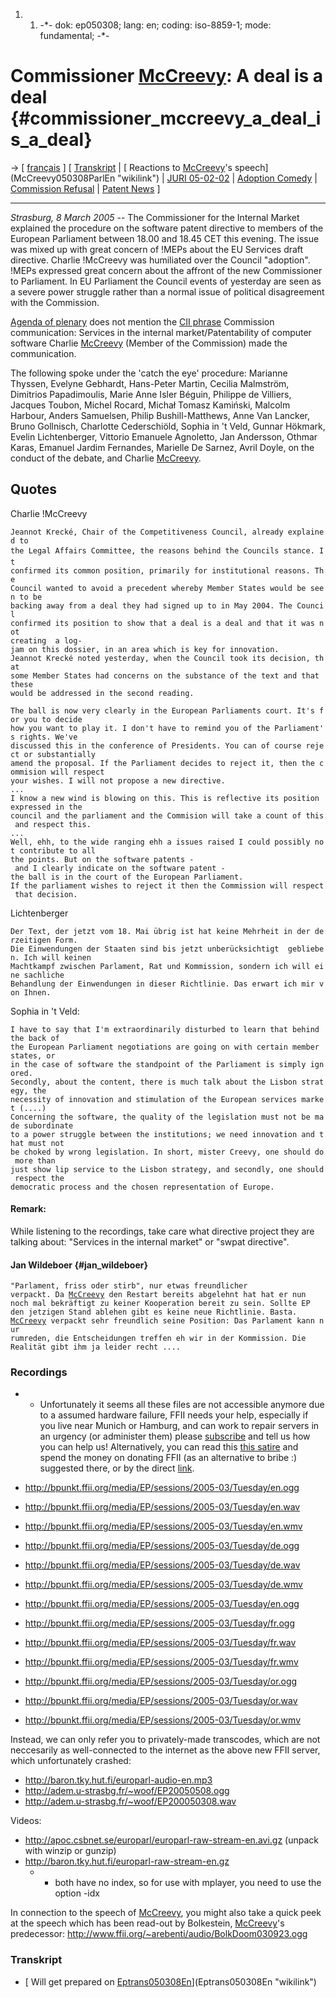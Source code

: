 1.  1.  -\*- dok: ep050308; lang: en; coding: iso-8859-1; mode:
        fundamental; -\*-

# Commissioner [McCreevy](McCreevy "wikilink"): A deal is a deal {#commissioner_mccreevy_a_deal_is_a_deal}

-\> \[ [ français](Ep050308Fr "wikilink") \] \[ [
Transkript](Eptrans050308En "wikilink") \| [ Reactions to
[McCreevy](McCreevy "wikilink")\'s
speech](McCreevy050308ParlEn "wikilink") \| [ JURI
05-02-02](Restart050202En "wikilink") \| [ Adoption
Comedy](Cons050307En "wikilink") \| [ Commission
Refusal](Com050228En "wikilink") \| [ Patent
News](SwpatcninoEn "wikilink") \]

------------------------------------------------------------------------

*Strasburg, 8 March 2005* \-- The Commissioner for the Internal Market
explained the procedure on the software patent directive to members of
the European Parliament between 18.00 and 18.45 CET this evening. The
issue was mixed up with great concern of !MEPs about the EU Services
draft directive. Charlie !McCreevy was humiliated over the Council
\"adoption\". !MEPs expressed great concern about the affront of the new
Commissioner to Parliament. In EU Parliament the Council events of
yesterday are seen as a severe power struggle rather than a normal issue
of political disagreement with the Commission.

[Agenda of
plenary](http://www2.europarl.eu.int/omk/sipade2?PUBREF=-//EP//TEXT+AGENDA+20050308+SIT+DOC+XML+V0//EN&LEVEL=2&NAV=S&LSTDOC=Y&L=EN "wikilink")
does not mention the [ CII phrase](CIIisSwEn "wikilink") Commission
communication: Services in the internal market/Patentability of computer
software Charlie [McCreevy](McCreevy "wikilink") (Member of the
Commission) made the communication.

The following spoke under the \'catch the eye\' procedure: Marianne
Thyssen, Evelyne Gebhardt, Hans-Peter Martin, Cecilia Malmström,
Dimitrios Papadimoulis, Marie Anne Isler Béguin, Philippe de Villiers,
Jacques Toubon, Michel Rocard, Michał Tomasz Kamiński, Malcolm Harbour,
Anders Samuelsen, Philip Bushill-Matthews, Anne Van Lancker, Bruno
Gollnisch, Charlotte Cederschiöld, Sophia in \'t Veld, Gunnar Hökmark,
Evelin Lichtenberger, Vittorio Emanuele Agnoletto, Jan Andersson, Othmar
Karas, Emanuel Jardim Fernandes, Marielle De Sarnez, Avril Doyle, on the
conduct of the debate, and Charlie [McCreevy](McCreevy "wikilink").

## Quotes

Charlie !McCreevy

`Jeannot Krecké, Chair of the Competitiveness Council, already explained to`\
`the Legal Affairs Committee, the reasons behind the Councils stance. It  `\
`confirmed its common position, primarily for institutional reasons. The `\
`Council wanted to avoid a precedent whereby Member States would be seen to be `\
`backing away from a deal they had signed up to in May 2004. The Council `\
`confirmed its position to show that a deal is a deal and that it was not `\
`creating  a log-jam on this dossier, in an area which is key for innovation.`\
`Jeannot Krecké noted yesterday, when the Council took its decision, that `\
`some Member States had concerns on the substance of the text and that these `\
`would be addressed in the second reading.`

`The ball is now very clearly in the European Parliaments court. It's for you to decide `\
`how you want to play it. I don't have to remind you of the Parliament's rights. We've `\
`discussed this in the conference of Presidents. You can of course reject or substantially `\
`amend the proposal. If the Parliament decides to reject it, then the commision will respect `\
`your wishes. I will not propose a new directive.`\
`...`\
`I know a new wind is blowing on this. This is reflective its position expressed in the `\
`council and the parliament and the Commision will take a count of this and respect this.`\
`...`\
`Well, ehh, to the wide ranging ehh a issues raised I could possibly not contribute to all `\
`the points. But on the software patents - and I clearly indicate on the software patent -`\
`the ball is in the court of the European Parliament.`\
`If the parliament wishes to reject it then the Commission will respect that decision. `

Lichtenberger

`Der Text, der jetzt vom 18. Mai übrig ist hat keine Mehrheit in der derzeitigen Form. `\
`Die Einwendungen der Staaten sind bis jetzt unberücksichtigt  geblieben. Ich will keinen`\
`Machtkampf zwischen Parlament, Rat und Kommission, sondern ich will eine sachliche `\
`Behandlung der Einwendungen in dieser Richtlinie. Das erwart ich mir von Ihnen. `

Sophia in \'t Veld:

`I have to say that I'm extraordinarily disturbed to learn that behind the back of `\
`the European Parliament negotiations are going on with certain member states, or`\
`in the case of software the standpoint of the Parliament is simply ignored. `\
`Secondly, about the content, there is much talk about the Lisbon strategy, the `\
`necessity of innovation and stimulation of the European services market (....) `\
`Concerning the software, the quality of the legislation must not be made subordinate`\
`to a power struggle between the institutions; we need innovation and that must not`\
`be choked by wrong legislation. In short, mister Creevy, one should do more than `\
`just show lip service to the Lisbon strategy, and secondly, one should respect the `\
`democratic process and the chosen representation of Europe. `

#### Remark:

While listening to the recordings, take care what directive project they
are talking about: \"Services in the internal market\" or \"swpat
directive\".

#### Jan Wildeboer {#jan_wildeboer}

`"Parlament, friss oder stirb", nur etwas freundlicher`\
`verpackt. Da `[`McCreevy`](McCreevy "wikilink")` den Restart bereits abgelehnt hat hat er nun`\
`noch mal bekräftigt zu keiner Kooperation bereit zu sein. Sollte EP`\
`den jetzigen Stand ablehen gibt es keine neue Richtlinie. Basta.`\
[`McCreevy`](McCreevy "wikilink")` verpackt sehr freundlich seine Position: Das Parlament kann nur`\
`rumreden, die Entscheidungen treffen eh wir in der Kommission. Die`\
`Realität gibt ihm ja leider recht ....`

### Recordings

-   -   Unfortunately it seems all these files are not accessible
        anymore due to a assumed hardware failure, FFII needs your help,
        especially if you live near Munich or Hamburg, and can work to
        repair servers in an urgency (or administer them) please
        [subscribe](http://lists.ffii.org/mailman/listinfo/polis-parl "wikilink")
        and tell us how you can help us! Alternatively, you can read
        this [this
        satire](http://mjr.iki.fi/texts/patentfund "wikilink") and spend
        the money on donating FFII (as an alternative to bribe :)
        suggested there, or by the direct
        [link](http://www.ffii.org/money/account/ "wikilink").

-   <http://bpunkt.ffii.org/media/EP/sessions/2005-03/Tuesday/en.ogg>

-   <http://bpunkt.ffii.org/media/EP/sessions/2005-03/Tuesday/en.wav>

-   <http://bpunkt.ffii.org/media/EP/sessions/2005-03/Tuesday/en.wmv>

-   <http://bpunkt.ffii.org/media/EP/sessions/2005-03/Tuesday/de.ogg>

-   <http://bpunkt.ffii.org/media/EP/sessions/2005-03/Tuesday/de.wav>

-   <http://bpunkt.ffii.org/media/EP/sessions/2005-03/Tuesday/de.wmv>

-   <http://bpunkt.ffii.org/media/EP/sessions/2005-03/Tuesday/en.ogg>

-   <http://bpunkt.ffii.org/media/EP/sessions/2005-03/Tuesday/fr.ogg>

-   <http://bpunkt.ffii.org/media/EP/sessions/2005-03/Tuesday/fr.wav>

-   <http://bpunkt.ffii.org/media/EP/sessions/2005-03/Tuesday/fr.wmv>

-   <http://bpunkt.ffii.org/media/EP/sessions/2005-03/Tuesday/or.ogg>

-   <http://bpunkt.ffii.org/media/EP/sessions/2005-03/Tuesday/or.wav>

-   <http://bpunkt.ffii.org/media/EP/sessions/2005-03/Tuesday/or.wmv>

Instead, we can only refer you to privately-made transcodes, which are
not neccesarily as well-connected to the internet as the above new FFII
server, which unfortunately crashed:

-   <http://baron.tky.hut.fi/europarl-audio-en.mp3>
-   <http://adem.u-strasbg.fr/~woof/EP20050508.ogg>
-   <http://adem.u-strasbg.fr/~woof/EP200050308.wav>

Videos:

-   <http://apoc.csbnet.se/europarl/europarl-raw-stream-en.avi.gz>
    (unpack with winzip or gunzip)
-   <http://baron.tky.hut.fi/europarl-raw-stream-en.gz>
    -   -   both have no index, so for use with mplayer, you need to use
            the option -idx

In connection to the speech of [McCreevy](McCreevy "wikilink"), you
might also take a quick peek at the speech which has been read-out by
Bolkestein, [McCreevy](McCreevy "wikilink")\'s predecessor:
<http://www.ffii.org/~arebenti/audio/BolkDoom030923.ogg>

### Transkript

-   [ Will get prepared on
    [Eptrans050308En](Eptrans050308En "wikilink")](Eptrans050308En "wikilink")
